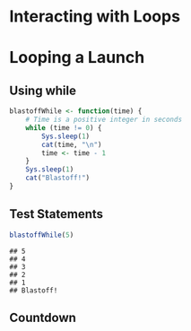 Interacting with Loops
========================================================

# Looping a Launch

## Using while

```r
blastoffWhile <- function(time) {
    # Time is a positive integer in seconds
    while (time != 0) {
        Sys.sleep(1)
        cat(time, "\n")
        time <- time - 1
    }
    Sys.sleep(1)
    cat("Blastoff!")
}
```


## Test Statements

```r
blastoffWhile(5)
```

```
## 5 
## 4 
## 3 
## 2 
## 1 
## Blastoff!
```


## Countdown








